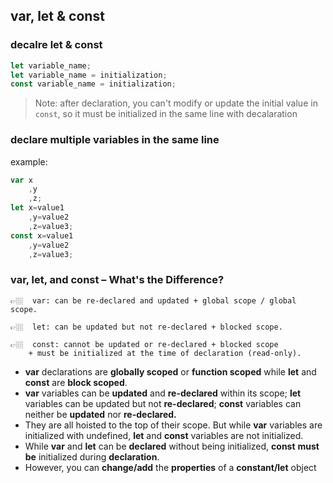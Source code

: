 ## var, let & const 

### decalre let & const 
```js
let variable_name;
let variable_name = initialization;
const variable_name = initialization;
```

> Note: after declaration, you can't modify or update the initial value in `const`, so it must be initialized in the same line with decalaration 

### declare multiple variables in the same line
example:
```js
var x
    ,y
    ,z;
let x=value1
    ,y=value2
    ,z=value3;
const x=value1
    ,y=value2
    ,z=value3;
```

### var, let, and const – What's the Difference?
```
👉🏼  var: can be re-declared and updated + global scope / global scope.
```
```
👉🏼  let: can be updated but not re-declared + blocked scope.
```
```
👉🏼  const: cannot be updated or re-declared + blocked scope 
    + must be initialized at the time of declaration (read-only).
```

- **var** declarations are **globally scoped** or **function scoped** while **let** and **const** are **block scoped**.
- **var** variables can be **updated** and **re-declared** within its scope;  **let** variables can be updated but not **re-declared**;   **const** variables can neither be **updated** nor **re-declared.**
- They are all hoisted to the top of their scope. But while **var** variables are initialized with undefined, **let** and **const** variables are not initialized.
- While **var** and **let** can be **declared** without being initialized,  **const** **must be** initialized during **declaration**.
- However, you can **change/add** the **properties** of a **constant/let** object
